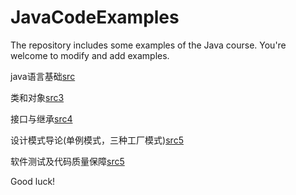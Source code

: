 # JavaCodeExamples
The repository includes some examples of the Java course. You're welcome to modify and add examples.

java语言基础[src](https://github.com/cuiyungao/JavaCodeExamples/tree/master/src)

类和对象[src3](https://github.com/cuiyungao/JavaCodeExamples/tree/master/src3)

接口与继承[src4](https://github.com/cuiyungao/JavaCodeExamples/tree/master/src4)

设计模式导论(单例模式，三种工厂模式)[src5](https://github.com/cuiyungao/JavaCodeExamples/tree/master/src5)

软件测试及代码质量保障[src5](https://github.com/cuiyungao/JavaCodeExamples/tree/master/src6)

Good luck!